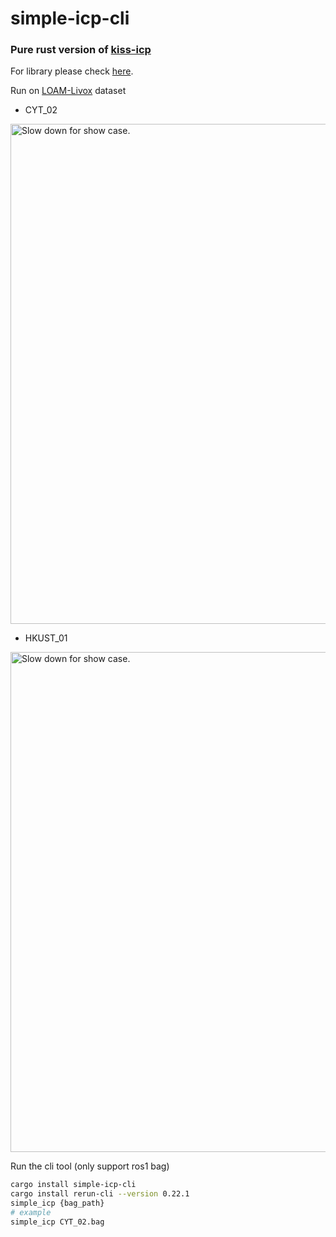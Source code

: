 # simple-icp-cli

### Pure rust version of [kiss-icp](https://github.com/PRBonn/kiss-icp)

For library please check [here](https://github.com/powei-lin/simple-icp).

Run on [LOAM-Livox](https://github.com/hku-mars/loam_livox) dataset
* CYT_02
<img src="docs/CYT_02.avif" width="800" alt="Slow down for show case.">

* HKUST_01
<img src="docs/HKUST_01.avif" width="800" alt="Slow down for show case.">

Run the cli tool (only support ros1 bag)
```sh
cargo install simple-icp-cli
cargo install rerun-cli --version 0.22.1
simple_icp {bag_path}
# example
simple_icp CYT_02.bag
```
